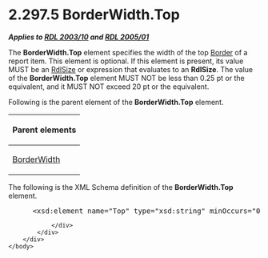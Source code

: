 <html dir="LTR" xmlns:mshelp="http://msdn.microsoft.com/mshelp" xmlns:ddue="http://ddue.schemas.microsoft.com/authoring/2003/5" xmlns:xlink="http://www.w3.org/1999/xlink" xmlns:tool="http://www.microsoft.com/tooltip">
    <head>
        <meta http-equiv="Content-Type" content="text/html; CHARSET=utf-8"></meta>
        <meta name="save" content="history"></meta>
        <title>2.297.5 BorderWidth.Top</title>
        <xml>
            <mshelp:toctitle title="2.297.5 BorderWidth.Top"></mshelp:toctitle>
            <mshelp:rltitle title="[MS-RDL]: BorderWidth.Top"></mshelp:rltitle>
            <mshelp:keyword index="A" term="b310d66f-3672-4a84-b733-ef1429f7bad3"></mshelp:keyword>
            <mshelp:attr name="DCSext.ContentType" value="open specification"></mshelp:attr>
            <mshelp:attr name="AssetID" value="b310d66f-3672-4a84-b733-ef1429f7bad3"></mshelp:attr>
            <mshelp:attr name="TopicType" value="kbRef"></mshelp:attr>
            <mshelp:attr name="DCSext.Title" value="[MS-RDL]: BorderWidth.Top" />
        </xml>
    </head>
    <body>
        <div id="header">
            <h1 class="heading">2.297.5 BorderWidth.Top</h1>
        </div>
        <div id="mainSection">
            <div id="mainBody">
                <div id="allHistory" class="saveHistory"></div>
                <div id="sectionSection0" class="section" name="collapseableSection">
                    

<p><b><i>Applies to </i></b><a href="a7e2ad00-07c8-4f6d-80ab-3ad55df7b233.md"><b><i>RDL 2003/10</i></b></a><b>
<i>and </i></b><a href="3ebe2912-4958-4832-b391-cad1f5e13338.md"><b><i>RDL 2005/01</i></b></a></p>

<p>The <b>BorderWidth.Top</b> element specifies the width of
the top <a href="39ecf39b-787f-4c80-94a9-a0eed30385be.md">Border</a> of a
report item. This element is optional. If this element is present, its value
MUST be an <a href="b40c092e-4fe5-4f7b-a0bf-c98df1361c90.md">RdlSize</a> or
expression that evaluates to an <b>RdlSize</b>. The value of the <b>BorderWidth.Top</b>
element MUST NOT be less than 0.25 pt or the equivalent, and it MUST NOT exceed
20 pt or the equivalent.</p>

<p>Following is the parent element of the <b>BorderWidth.Top</b>
element.</p>

<table>
 <thead>
  <tr>
   <th>
   <p>Parent elements</p>
   </th>
  </tr>
 </thead>
 <tr>
  <td>
  <p><a href="7b65617e-ebed-480c-883c-239217aeb868.md">BorderWidth</a></p>
  </td>
 </tr>
</table>

<p>The following is the XML Schema definition of the <b>BorderWidth.Top</b>
element.</p>

<dl>
<dd>
<div><pre> &lt;xsd:element name=&quot;Top&quot; type=&quot;xsd:string&quot; minOccurs=&quot;0&quot; /&gt;
</pre></div>
</dd></dl>


                </div>
            </div>
        </div>
    </body>
</html>